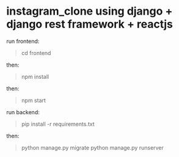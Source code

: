# instagram_clone using django + django rest framework + reactjs


run frontend:

> cd frontend

then:
> npm install

then:
> npm start

run backend: 

> pip install -r requirements.txt

then:

> python manage.py migrate
> python manage.py runserver
